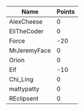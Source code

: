 | Name         | Points |
|--------------|--------|
| AlexCheese   | 0      |
| EliTheCoder  | 0      |
| Force        | -20    |
| MrJeremyFace | 0      |
| Orion        | 0      |
| Elf          | -10    |
| Chi_Ling     | 0      |
| mattypatty   | 0      |
| REclipsent   | 0      |

